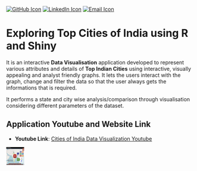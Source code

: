 
[![GitHub Icon](https://cdn4.iconfinder.com/data/icons/ionicons/512/icon-social-github-32.png)](https://github.com/Anubhavj02) [![LinkedIn Icon](https://cdn3.iconfinder.com/data/icons/free-social-icons/67/linkedin_circle_color-32.png)](https://www.linkedin.com/in/anubhav-jain02/) [![Email Icon](https://cdn4.iconfinder.com/data/icons/miu-flat-social/60/mail-32.png)](mailto:jainan@tcd.ie)
# Exploring Top Cities of India using R and Shiny
It is an interactive **Data Visualisation** application developed to represent various attributes and details of **Top Indian Cities** using interactive, visually appealing and analyst friendly graphs. It lets the users interact with the graph, change and filter the data so that the user always gets the informations that is required.

It performs a state and city wise analysis/comparison through visualisation considering different parameters of the dataset.

## Application Youtube and Website Link

 - **Youtube Link**: [Cities of India Data Visualization Youtube](https://www.youtube.com/watch?v=KuYK-U7wDWU)

<a href="https://www.youtube.com/watch?v=KuYK-U7wDWU"><img src="https://github.com/Anubhavj02/Data-Visualisation-with-R-and-Shiny-Cities-of-India/blob/master/images/screenshot2.png" align="left" height="48" width="48" ></a>
